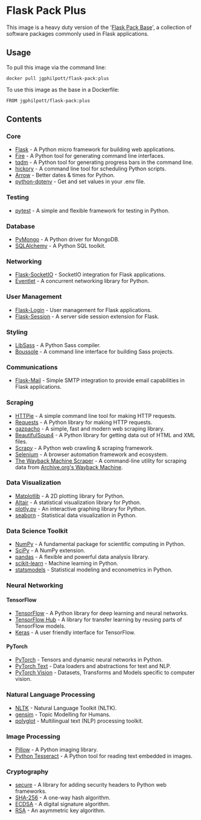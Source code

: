 # Flask Pack Plus

This image is a heavy duty version of the '[Flask Pack Base](https://github.com/jgphilpott/docker-images/tree/master/flask-series/flask-pack-base)', a collection of software packages commonly used in Flask applications.

## Usage

To pull this image via the command line:

`docker pull jgphilpott/flask-pack:plus`

To use this image as the base in a Dockerfile:

`FROM jgphilpott/flask-pack:plus`

## Contents

### Core

 - [Flask](https://github.com/pallets/flask) - A Python micro framework for building web applications.
 - [Fire](https://github.com/google/python-fire) - A Python tool for generating command line interfaces.
 - [tqdm](https://github.com/tqdm/tqdm) - A Python tool for generating progress bars in the command line.
 - [hickory](https://github.com/maxhumber/hickory) - A command line tool for scheduling Python scripts.
 - [Arrow](https://github.com/arrow-py/arrow) - Better dates & times for Python.
 - [python-dotenv](https://github.com/theskumar/python-dotenv) - Get and set values in your .env file.

### Testing

 - [pytest](https://github.com/pytest-dev/pytest) - A simple and flexible framework for testing in Python.

### Database

 - [PyMongo](https://github.com/mongodb/mongo-python-driver) - A Python driver for MongoDB.
 - [SQLAlchemy](https://github.com/sqlalchemy/sqlalchemy) - A Python SQL toolkit.

### Networking

 - [Flask-SocketIO](https://github.com/miguelgrinberg/Flask-SocketIO) - SocketIO integration for Flask applications.
 - [Eventlet](https://github.com/eventlet/eventlet) - A concurrent networking library for Python.

### User Management

 - [Flask-Login](https://github.com/maxcountryman/flask-login) - User management for Flask applications.
 - [Flask-Session](https://github.com/fengsp/flask-session) - A server side session extension for Flask.

### Styling

 - [LibSass](https://github.com/sass/libsass-python) - A Python Sass compiler.
 - [Boussole](https://github.com/sveetch/boussole) - A command line interface for building Sass projects.

### Communications

 - [Flask-Mail](https://github.com/mattupstate/flask-mail) - Simple SMTP integration to provide email capabilities in Flask applications.

### Scraping

 - [HTTPie](https://github.com/jakubroztocil/httpie) - A simple command line tool for making HTTP requests.
 - [Requests](https://github.com/psf/requests) - A Python library for making HTTP requests.
 - [gazpacho](https://github.com/maxhumber/gazpacho) - A simple, fast and modern web scraping library.
 - [BeautifulSoup4](https://code.launchpad.net/beautifulsoup) - A Python library for getting data out of HTML and XML files.
 - [Scrapy](https://github.com/scrapy/scrapy) - A Python web crawling & scraping framework.
 - [Selenium](https://github.com/SeleniumHQ/selenium) - A browser automation framework and ecosystem.
 - [The Wayback Machine Scraper](https://github.com/sangaline/wayback-machine-scraper) - A command-line utility for scraping data from [Archive.org's Wayback Machine](https://web.archive.org).

### Data Visualization

 - [Matplotlib](https://github.com/matplotlib/matplotlib) - A 2D plotting library for Python.
 - [Altair](https://github.com/altair-viz/altair) - A statistical visualization library for Python.
 - [plotly.py](https://github.com/plotly/plotly.py) - An interactive graphing library for Python.
 - [seaborn](https://github.com/mwaskom/seaborn) - Statistical data visualization in Python.

### Data Science Toolkit

 - [NumPy](https://github.com/numpy/numpy) - A fundamental package for scientific computing in Python.
 - [SciPy](https://github.com/scipy/scipy) - A NumPy extension.
 - [pandas](https://github.com/pandas-dev/pandas) - A flexible and powerful data analysis library.
 - [scikit-learn](https://github.com/scikit-learn/scikit-learn) - Machine learning in Python.
 - [statsmodels](https://github.com/statsmodels/statsmodels) - Statistical modeling and econometrics in Python.

### Neural Networking

#### TensorFlow

 - [TensorFlow](https://github.com/tensorflow/tensorflow) - A Python library for deep learning and neural networks.
 - [TensorFlow Hub](https://github.com/tensorflow/hub) - A library for transfer learning by reusing parts of TensorFlow models.
 - [Keras](https://github.com/keras-team/keras) - A user friendly interface for TensorFlow.

#### PyTorch

 - [PyTorch](https://github.com/pytorch/pytorch) - Tensors and dynamic neural networks in Python.
 - [PyTorch Text](https://github.com/pytorch/text) - Data loaders and abstractions for text and NLP.
 - [PyTorch Vision](https://github.com/pytorch/vision) - Datasets, Transforms and Models specific to computer vision.

### Natural Language Processing

 - [NLTK](https://github.com/nltk/nltk) - Natural Language Toolkit (NLTK).
 - [gensim](https://github.com/RaRe-Technologies/gensim) - Topic Modelling for Humans.
 - [polyglot](https://github.com/aboSamoor/polyglot) - Multilingual text (NLP) processing toolkit.

### Image Processing

 - [Pillow](https://github.com/python-pillow/Pillow) - A Python imaging library.
 - [Python Tesseract](https://github.com/madmaze/pytesseract) - A Python tool for reading text embedded in images.

### Cryptography

 - [secure](https://github.com/TypeError/secure.py) - A library for adding security headers to Python web frameworks.
 - [SHA-256](https://pypi.org/project/sha256) - A one-way hash algorithm.
 - [ECDSA](https://github.com/warner/python-ecdsa) - A digital signature algorithm.
 - [RSA](https://github.com/sybrenstuvel/python-rsa) - An asymmetric key algorithm.
